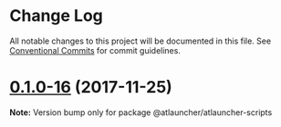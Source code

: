 # Change Log

All notable changes to this project will be documented in this file.
See [Conventional Commits](https://conventionalcommits.org) for commit guidelines.

<a name="0.1.0-16"></a>
# [0.1.0-16](https://github.com/ATLauncher/style-guide/compare/@atlauncher/atlauncher-scripts@0.1.0-15...@atlauncher/atlauncher-scripts@0.1.0-16) (2017-11-25)




**Note:** Version bump only for package @atlauncher/atlauncher-scripts
